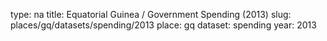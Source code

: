 type: na
title: Equatorial Guinea / Government Spending (2013)
slug: places/gq/datasets/spending/2013
place: gq
dataset: spending
year: 2013
